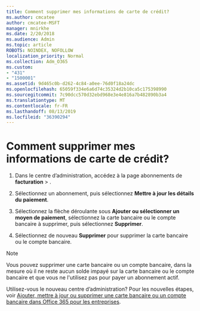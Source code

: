 ```yaml
---
title: Comment supprimer mes informations de carte de crédit?
ms.author: cmcatee
author: cmcatee-MSFT
manager: mnirkhe
ms.date: 2/20/2018
ms.audience: Admin
ms.topic: article
ROBOTS: NOINDEX, NOFOLLOW
localization_priority: Normal
ms.collection: Adm_O365
ms.custom:
- "431"
- "1500001"
ms.assetid: 9d465c0b-d262-4c84-a0ee-76d0f18a24dc
ms.openlocfilehash: 65059f334e6a6d74c35324d2b10ca5c175398990
ms.sourcegitcommit: 7c90dcc570d32ebd968e3e4e816a7b482890b3a4
ms.translationtype: MT
ms.contentlocale: fr-FR
ms.lasthandoff: 08/13/2019
ms.locfileid: "36390294"
---
```

# <a name="how-do-i-remove-my-credit-card-information"></a>Comment supprimer mes informations de carte de crédit?

1. Dans le centre d’administration, accédez à la page abonnements de **facturation** \> [](https://go.microsoft.com/fwlink/p/?linkid=842054) .

2. Sélectionnez un abonnement, puis sélectionnez **Mettre à jour les détails du paiement**.

3. Sélectionnez la flèche déroulante sous **Ajouter ou sélectionner un moyen de paiement**, sélectionnez la carte bancaire ou le compte bancaire à supprimer, puis sélectionnez **Supprimer**.

4. Sélectionnez de nouveau **Supprimer** pour supprimer la carte bancaire ou le compte bancaire.

> [!NOTE]
> Vous pouvez supprimer une carte bancaire ou un compte bancaire, dans la mesure où il ne reste aucun solde impayé sur la carte bancaire ou le compte bancaire et que vous ne l'utilisez pas pour payer un abonnement actif.

Utilisez-vous le nouveau centre d’administration? Pour les nouvelles étapes, voir [Ajouter, mettre à jour ou supprimer une carte bancaire ou un compte bancaire dans Office 365 pour les entreprises](https://docs.microsoft.com/en-us/office365/admin/subscriptions-and-billing/add-update-or-remove-credit-card-or-bank-account).